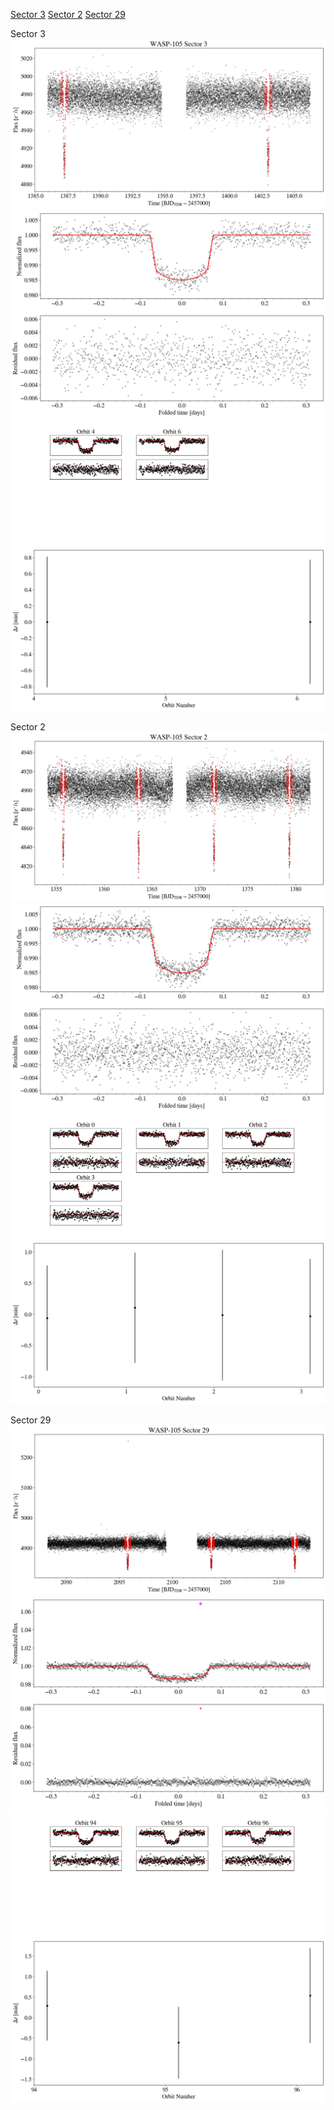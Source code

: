 [Sector 3](#sector3)
[Sector 2](#sector2)
[Sector 29](#sector29)

<a name = "sector3"></a>
Sector 3
![alt text](/tt/WASP-105_Sector_3/WASP-105_Sector_3_a_TimeSeries.png)
![alt text](/tt/WASP-105_Sector_3/WASP-105_Sector_3_b_FoldedLightCurve.png)
![alt text](/tt/WASP-105_Sector_3/WASP-105_Sector_3_b_IndividualTransitsWithFit.png)
![alt text](/tt/WASP-105_Sector_3/WASP-105_Sector_3_c_TimingResiduals.png)

<a name = "sector2"></a>
Sector 2
![alt text](/tt/WASP-105_Sector_2/WASP-105_Sector_2_a_TimeSeries.png)
![alt text](/tt/WASP-105_Sector_2/WASP-105_Sector_2_b_FoldedLightCurve.png)
![alt text](/tt/WASP-105_Sector_2/WASP-105_Sector_2_b_IndividualTransitsWithFit.png)
![alt text](/tt/WASP-105_Sector_2/WASP-105_Sector_2_c_TimingResiduals.png)

<a name = "sector29"></a>
Sector 29
![alt text](/tt/WASP-105_Sector_29/WASP-105_Sector_29_a_TimeSeries.png)
![alt text](/tt/WASP-105_Sector_29/WASP-105_Sector_29_b_FoldedLightCurve.png)
![alt text](/tt/WASP-105_Sector_29/WASP-105_Sector_29_b_IndividualTransitsWithFit.png)
![alt text](/tt/WASP-105_Sector_29/WASP-105_Sector_29_c_TimingResiduals.png)


